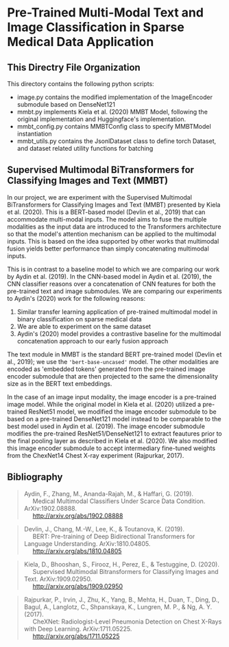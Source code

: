 # Pre-Trained Multi-Modal Text and Image Classification in Sparse Medical Data Application

## This Directry File Organization

This directory contains the following python scripts:

* image.py contains the modified implementation of the ImageEncoder submodule based on DenseNet121
* mmbt.py implements Kiela et al. (2020) MMBT Model, following the original
  implementation and Huggingface's implementation.
* mmbt_config.py contains MMBTConfig class to specify MMBTModel instantiation
* mmbt_utils.py contains the JsonlDataset class to define torch Dataset, and dataset related utility functions for
  batching

## Supervised Multimodal BiTransformers for Classifying Images and Text (MMBT)

In our project, we are experiment with the Supervised Multimodal BiTransformers for Classifying Images and Text
(MMBT) presented by Kiela et al. (2020). This is a BERT-based model (Devlin et al., 2019) that can accommodate multi-modal inputs.
The model aims to fuse the multiple modalities as the input data are introduced to the Transformers
architecture so that the model's attention mechanism can be applied to the multimodal inputs. This is
based on the idea supported by other works that multimodal fusion yields better performance
than simply concatenating multimodal inputs.

This is in contrast to a baseline model to which we are comparing our work by Aydin et al. (2019). 
In the CNN-based model in Aydin et al. (2019), the CNN classifier reasons
over a concatenation of CNN features for both the pre-trained text and image submodules. We are comparing
our experiments to Aydin's (2020) work for the following reasons:

1. Similar transfer learning application of pre-trained multimodal model in binary classification on sparse medical data
2. We are able to experiment on the same dataset
3. Aydin's (2020) model provides a contrastive baseline for the multimodal concatenation approach to our
early fusion approach

The text module in MMBT is the standard BERT pre-trained model (Devlin et al., 2019); we use the `'bert-base-uncased'` 
model. The other modalities are encoded as 'embedded tokens' generated from the pre-trained image encoder submodule 
that are then projected to the same the dimensionality size as in the BERT text embeddings.

In the case of an image input modality, the image encoder is a pre-trained image
model. While the original model in Kiela et al. (2020) utilized a pre-trained ResNet51
model, we modified the image encoder submodule to be based on a pre-trained DenseNet121
model instead to be comparable to the best model used in Aydin et al. (2019). The image encoder submodule
modifies the pre-trained ResNet51/DenseNet121 to extract feautures prior to the final pooling layer as
described in Kiela et al. (2020). We also modified this image encoder submodule to accept intermediary
fine-tuned weights from the ChexNet14 Chest X-ray experiment (Rajpurkar, 2017).
  
## Bibliography 

>Aydin, F., Zhang, M., Ananda-Rajah, M., & Haffari, G. (2019).  
> &nbsp;&nbsp;&nbsp;&nbsp;&nbsp;Medical Multimodal Classifiers Under Scarce Data Condition. ArXiv:1902.08888.  
> &nbsp;&nbsp;&nbsp;&nbsp;&nbsp;http://arxiv.org/abs/1902.08888

>Devlin, J., Chang, M.-W., Lee, K., & Toutanova, K. (2019).   
> &nbsp;&nbsp;&nbsp;&nbsp;&nbsp;BERT: Pre-training of Deep Bidirectional Transformers for Language Understanding. ArXiv:1810.04805.   
> &nbsp;&nbsp;&nbsp;&nbsp;&nbsp;http://arxiv.org/abs/1810.04805

>Kiela, D., Bhooshan, S., Firooz, H., Perez, E., & Testuggine, D. (2020).     
> &nbsp;&nbsp;&nbsp;&nbsp;&nbsp;Supervised Multimodal Bitransformers for Classifying Images and Text. ArXiv:1909.02950.  
> &nbsp;&nbsp;&nbsp;&nbsp;&nbsp;http://arxiv.org/abs/1909.02950  

>Rajpurkar, P., Irvin, J., Zhu, K., Yang, B., Mehta, H., Duan, T., Ding, D., Bagul, A., Langlotz, C., Shpanskaya, K.,
> Lungren, M. P., & Ng, A. Y. (2017).  
> &nbsp;&nbsp;&nbsp;&nbsp;&nbsp;CheXNet: Radiologist-Level Pneumonia Detection on Chest X-Rays with Deep Learning. ArXiv:1711.05225.  
> &nbsp;&nbsp;&nbsp;&nbsp;&nbsp;http://arxiv.org/abs/1711.05225



